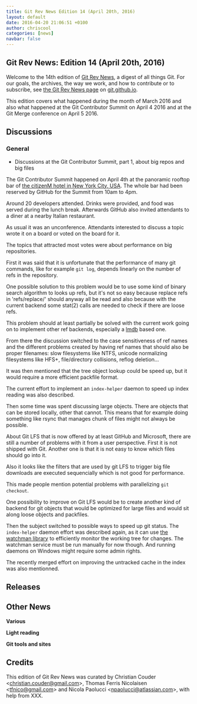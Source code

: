 ```yaml
---
title: Git Rev News Edition 14 (April 20th, 2016)
layout: default
date: 2016-04-20 21:06:51 +0100
author: chriscool
categories: [news]
navbar: false
---
```


## Git Rev News: Edition 14 (April 20th, 2016)

Welcome to the 14th edition of [Git Rev News](http://git.github.io/rev_news/rev_news/),
a digest of all things Git. For our goals, the archives, the way we work, and how to contribute or to
subscribe, see [the Git Rev News page](http://git.github.io/rev_news/rev_news/) on [git.github.io](http://git.github.io).

This edition covers what happened during the month of March 2016 and
also what happened at the Git Contributor Summit on April 4 2016 and
at the Git Merge conference on April 5 2016.

## Discussions

### General

* Discussions at the Git Contributor Summit, part 1, about big repos and big files

The Git Contributor Summit happened on April 4th at the panoramic
rooftop bar of
[the citizenM hotel in New York City, USA](https://www.citizenm.com/destinations/new-york/new-york-times-square).
The whole bar had been reserved by GitHub for the Summit from 10am to
4pm.

Around 20 developers attended. Drinks were provided, and food was
served during the lunch break. Afterwards GitHub also invited
attendants to a diner at a nearby Italian restaurant.

As usual it was an unconference. Attendants interested to discuss a
topic wrote it on a board or voted on the board for it.

The topics that attracted most votes were about performance on big
repositories.

First it was said that it is unfortunate that the performance of many
git commands, like for example `git log`, depends linearly on the
number of refs in the repository.

One possible solution to this problem would be to use some kind of
binary search algorithm to looks up refs, but it's not so easy because
replace refs in 'refs/replace/' should anyway all be read and also
because with the current backend some stat(2) calls are needed to
check if there are loose refs.

This problem should at least partially be solved with the current work
going on to implement other ref backends, especially a
[lmdb](http://symas.com/mdb/) based one.

From there the discussion switched to the case sensitiveness of ref
names and the different problems created by having ref names that
should also be proper filenames: slow filesystems like NTFS, unicode
normalizing filesystems like HFS+, file/directory collisions, reflog
deletion...

It was then mentioned that the tree object lookup could be speed up,
but it would require a more efficient packfile format.

The current effort to implement an `index-helper` daemon to speed up
index reading was also described.

Then some time was spent discussing large objects. There are objects
that can be stored locally, other that cannot. This means that for
example doing something like rsync that manages chunk of files might
not always be possible.

About Git LFS that is now offered by at least GitHub and Microsoft,
there are still a number of problems with it from a user
perspective. First it is not shipped with Git. Another one is that it
is not easy to know which files should go into it.

Also it looks like the filters that are used by git LFS to trigger big
file downloads are executed sequencially which is not good for
performance.

This made people mention potential problems with parallelizing
`git checkout`.

One possibility to improve on Git LFS would be to create another kind
of backend for git objects that would be optimized for large files and
would sit along loose objects and packfiles.

Then the subject switched to possible ways to speed up git status. The
`index-helper` daemon effort was described again, as it can use
[the watchman library](https://facebook.github.io/watchman/) to
efficiently monitor the working tree for changes. The watchman service
must be run manually for now though. And running daemons on Windows
might require some admin rights.

The recently merged effort on improving the untracked cache in the
index was also mentionned.



<!--- ### Reviews -->

<!---
### Support
-->

## Releases


## Other News

__Various__


__Light reading__


__Git tools and sites__


## Credits

This edition of Git Rev News was curated by Christian Couder &lt;<christian.couder@gmail.com>&gt;,
Thomas Ferris Nicolaisen &lt;<tfnico@gmail.com>&gt; and Nicola Paolucci &lt;<npaolucci@atlassian.com>&gt;,
with help from XXX.

